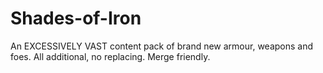 # Shades-of-Iron
An EXCESSIVELY VAST content pack of brand new armour, weapons and foes. All additional, no replacing. Merge friendly.
